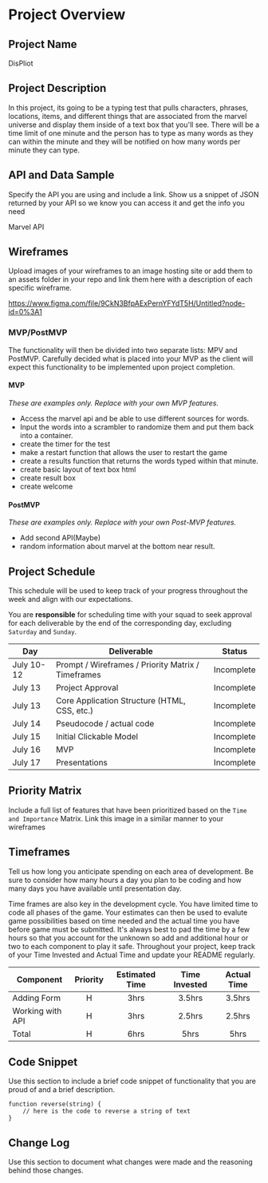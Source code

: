 # Project Overview

## Project Name

DisPliot

## Project Description

In this project, its going to be a typing test that pulls characters, phrases, locations, items, and different things that are associated from the marvel universe and display them inside of a text box that you'll see. There will be a time limit of one minute and the person has to type as many words as they can within the minute and they will be notified on how many words per minute they can type. 

## API and Data Sample

Specify the API you are using and include a link. Show us a snippet of JSON returned by your API so we know you can access it and get the info you need

Marvel API



## Wireframes

Upload images of your wireframes to an image hosting site or add them to an assets folder in your repo and link them here with a description of each specific wireframe.

https://www.figma.com/file/9CkN3BfpAExPernYFYdT5H/Untitled?node-id=0%3A1

### MVP/PostMVP

The functionality will then be divided into two separate lists: MPV and PostMVP.  Carefully decided what is placed into your MVP as the client will expect this functionality to be implemented upon project completion.  

#### MVP 
*These are examples only. Replace with your own MVP features.*

- Access the marvel api and be able to use different sources for words.
- Input the words into a scrambler to randomize them and put them back into a container.  
- create the timer for the test
- make a restart function that allows the user to restart the game
- create a results function that returns the words typed within that minute. 
- create basic layout of text box html
- create result box
- create welcome

#### PostMVP  
*These are examples only. Replace with your own Post-MVP features.*

- Add second API(Maybe)
- random information about marvel at the bottom near result. 

## Project Schedule

This schedule will be used to keep track of your progress throughout the week and align with our expectations.  

You are **responsible** for scheduling time with your squad to seek approval for each deliverable by the end of the corresponding day, excluding `Saturday` and `Sunday`.

|  Day | Deliverable | Status
|---|---| ---|
|July 10-12| Prompt / Wireframes / Priority Matrix / Timeframes | Incomplete
|July 13| Project Approval | Incomplete
|July 13| Core Application Structure (HTML, CSS, etc.) | Incomplete
|July 14| Pseudocode / actual code | Incomplete
|July 15| Initial Clickable Model  | Incomplete
|July 16| MVP | Incomplete
|July 17| Presentations | Incomplete

## Priority Matrix

Include a full list of features that have been prioritized based on the `Time and Importance` Matrix.  Link this image in a similar manner to your wireframes

## Timeframes

Tell us how long you anticipate spending on each area of development. Be sure to consider how many hours a day you plan to be coding and how many days you have available until presentation day.

Time frames are also key in the development cycle.  You have limited time to code all phases of the game.  Your estimates can then be used to evalute game possibilities based on time needed and the actual time you have before game must be submitted. It's always best to pad the time by a few hours so that you account for the unknown so add and additional hour or two to each component to play it safe. Throughout your project, keep track of your Time Invested and Actual Time and update your README regularly.

| Component | Priority | Estimated Time | Time Invested | Actual Time |
| --- | :---: |  :---: | :---: | :---: |
| Adding Form | H | 3hrs| 3.5hrs | 3.5hrs |
| Working with API | H | 3hrs| 2.5hrs | 2.5hrs |
| Total | H | 6hrs| 5hrs | 5hrs |

## Code Snippet

Use this section to include a brief code snippet of functionality that you are proud of and a brief description.  

```
function reverse(string) {
	// here is the code to reverse a string of text
}
```

## Change Log
 Use this section to document what changes were made and the reasoning behind those changes.  
